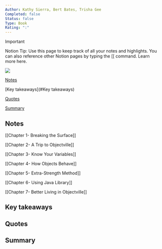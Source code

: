 ```yaml
---
Author: Kathy Sierra, Bert Bates, Trisha Gee
Completed: false
Status: false
Type: Book
Rating: ":"
---
```

> [!important]  
> Notion Tip: Use this page to keep track of all your notes and highlights. You can also reference other Notion pages by typing the [[ command. Learn more here.  

  

[![](https://www.notion.so)](https://www.notion.so)

[Notes](#Notes)

[Key takeaways](#Key takeaways)

[Quotes](#Quotes)

[Summary](#Summary)

## Notes

[[Chapter 1- Breaking the Surface]]

[[Chapter 2- A Trip to Objectville]]

[[Chapter 3- Know Your Variables]]

[[Chapter 4- How Objects Behave]]

[[Chapter 5- Extra-Strength Method]]

[[Chapter 6- Using Java Library]]

[[Chapter 7- Better Living in Objectville]]

## Key takeaways

## Quotes

## Summary